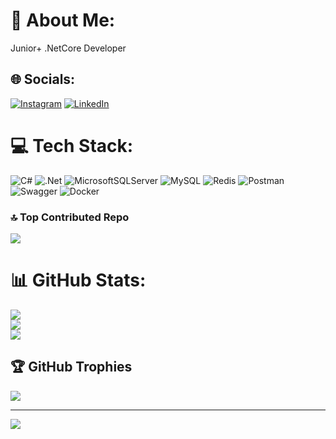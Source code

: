 # 💫 About Me:
Junior+ .NetCore Developer


## 🌐 Socials:
[![Instagram](https://img.shields.io/badge/Instagram-%23E4405F.svg?logo=Instagram&logoColor=white)](https://instagram.com/khrmneyup) [![LinkedIn](https://img.shields.io/badge/LinkedIn-%230077B5.svg?logo=linkedin&logoColor=white)](https://www.linkedin.com/in/ey%C3%BCp-kahraman-438042234/) 

# 💻 Tech Stack:
![C#](https://img.shields.io/badge/c%23-%23239120.svg?style=flat&logo=c-sharp&logoColor=white) ![.Net](https://img.shields.io/badge/.NET-5C2D91?style=flat&logo=.net&logoColor=white) ![MicrosoftSQLServer](https://img.shields.io/badge/Microsoft%20SQL%20Sever-CC2927?style=flat&logo=microsoft%20sql%20server&logoColor=white) ![MySQL](https://img.shields.io/badge/mysql-%2300f.svg?style=flat&logo=mysql&logoColor=white) ![Redis](https://img.shields.io/badge/redis-%23DD0031.svg?style=flat&logo=redis&logoColor=white) ![Postman](https://img.shields.io/badge/Postman-FF6C37?style=flat&logo=postman&logoColor=white) ![Swagger](https://img.shields.io/badge/-Swagger-%23Clojure?style=flat&logo=swagger&logoColor=white) ![Docker](https://img.shields.io/badge/docker-%230db7ed.svg?style=flat&logo=docker&logoColor=white)

### 🔝 Top Contributed Repo
![](https://github-contributor-stats.vercel.app/api?username=EyupKhrmn&limit=5&theme=dark&combine_all_yearly_contributions=true)


# 📊 GitHub Stats:
![](https://github-readme-stats.vercel.app/api?username=EyupKhrmn&theme=dark&hide_border=false&include_all_commits=true&count_private=true)<br/>
![](https://github-readme-streak-stats.herokuapp.com/?user=EyupKhrmn&theme=dark&hide_border=false)<br/>
![](https://github-readme-stats.vercel.app/api/top-langs/?username=EyupKhrmn&theme=dark&hide_border=false&include_all_commits=true&count_private=true&layout=compact)

## 🏆 GitHub Trophies
![](https://github-profile-trophy.vercel.app/?username=EyupKhrmn&theme=onestar&no-frame=true&no-bg=true&margin-w=4)



---
[![](https://visitcount.itsvg.in/api?id=EyupKhrmn&icon=0&color=0)](https://visitcount.itsvg.in)

<!-- Proudly created with GPRM ( https://gprm.itsvg.in ) -->
